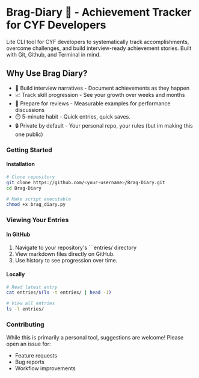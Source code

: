 # Brag-Diary 📝 - Achievement Tracker for CYF Developers

Lite CLI tool for CYF developers to systematically track accomplishments, overcome challenges, and build interview-ready achievement stories. Built with Git, Github, and Terminal in mind.

## Why Use Brag Diary?

- 🚀 Build interview narratives - Document achievements as they happen
- 📈 Track skill progression - See your growth over weeks and months
- 💼 Prepare for reviews - Measurable examples for performance discussions
- ⏱️ 5-minute habit - Quick entries, quick saves.
- 🔒 Private by default - Your personal repo, your rules (but im making this one public)

### Getting Started

#### Installation

```bash
# Clone repository
git clone https://github.com/<your-username>/Brag-Diary.git
cd Brag-Diary

# Make script executable
chmod +x brag_diary.py
```

### Viewing Your Entries

#### In GitHub

1. Navigate to your repository's ```entries/ directory
2. View markdown files directly on GitHub.
3. Use history to see progression over time.

#### Locally

```bash
# Read latest entry
cat entries/$(ls -t entries/ | head -1)

# View all entries
ls -l entries/
```

### Contributing

While this is primarily a personal tool, suggestions are welcome! Please open an issue for:

- Feature requests
- Bug reports
- Workflow improvements
